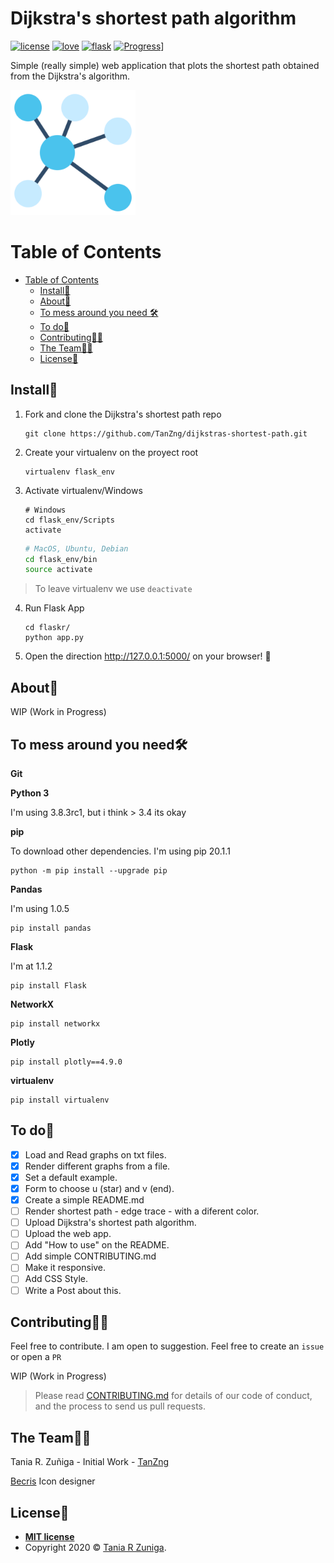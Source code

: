 # Dijkstra's shortest path algorithm 

[![license](https://img.shields.io/github/license/TanZng/dijkstras-shortest-path?color=BLUE&style=for-the-badge)](https://github.com/TanZng/dijkstras-shortest-path/blob/master/LICENSE.md)
[![love](https://img.shields.io/badge/Made%20with-%E2%9D%A4-9cf?style=for-the-badge&logo)](tanx.dev)
[![flask](https://img.shields.io/badge/AND%20-FLASK-red?style=for-the-badge&logo=flask)](https://flask.palletsprojects.com/en/1.1.x/)
[![Progress](https://progress-bar.dev/38/)](https://github.com/TanZng/dijkstras-shortest-path/blob/master/README.md#to-do)]

Simple (really simple) web application that plots the shortest path obtained from the Dijkstra's algorithm.

<img src="https://github.com/TanZng/dijkstras-shortest-path/blob/master/flaskr/static/img/node.png " alt="node_icon" width="200"/>


# Table of Contents

- [Table of Contents](#table-of-contents)
	- [Install🚀](#install)
	- [About🤔](#about)
	- [To mess around you need 🛠](#to-mess-around-you-need)
	- [To do📝](#to-do)
   - [Contributing🤝🏼](#contributing)
   - [The Team🙌🏼](#the-team)
   - [License📄](#license)

## Install🚀

1. Fork and clone the Dijkstra's shortest path repo

   ```
   git clone https://github.com/TanZng/dijkstras-shortest-path.git
   ```

2. Create your virtualenv on the proyect root

   ```
   virtualenv flask_env
   ```
  
3. Activate virtualenv/Windows
   ``` Shell
   # Windows
   cd flask_env/Scripts
   activate
   ```
   ``` Bash
   # MacOS, Ubuntu, Debian
   cd flask_env/bin
   source activate
   ```
   
> To leave virtualenv we use ```deactivate```

4. Run Flask App

   ```
   cd flaskr/
   python app.py
   ```

5. Open the direction http://127.0.0.1:5000/ on your browser! 🥳

## About🤔

WIP (Work in Progress)

## To mess around you need🛠

**Git** 

**Python 3** 

I'm using 3.8.3rc1, but i think > 3.4 its okay

**pip** 

To download other dependencies. I'm using pip 20.1.1

```
python -m pip install --upgrade pip
```

**Pandas**

I'm using 1.0.5

```
pip install pandas
```

**Flask**

I'm at 1.1.2

```
pip install Flask
```

**NetworkX**
```
pip install networkx
```

**Plotly**

```
pip install plotly==4.9.0
```
**virtualenv**

```
pip install virtualenv
```

## To do📝
- [x] Load and Read graphs on txt files.
- [x] Render different graphs from a file.
- [x] Set a default example.
- [x] Form to choose u (star) and v (end).
- [x] Create a simple README.md
- [ ] Render shortest path - edge trace - with a diferent color.
- [ ] Upload Dijkstra's shortest path algorithm.
- [ ] Upload the web app.
- [ ] Add "How to use" on the README.
- [ ] Add simple CONTRIBUTING.md
- [ ] Make it responsive.
- [ ] Add CSS Style.
- [ ] Write a Post about this.

## Contributing🤝🏼

Feel free to contribute. I am open to suggestion. Feel free to create an `issue` or open a `PR`

WIP (Work in Progress)

>Please read [CONTRIBUTING.md](link) for details of our code of conduct, and the process to send us pull requests.

## The Team🙌🏼

Tania R. Zuñiga -  Initial Work - [TanZng](https://github.com/TanZng)

<a href="https://www.flaticon.es/autores/becris" title="Becris">Becris</a> Icon designer

## License📄

- **[MIT license](http://opensource.org/licenses/mit-license.php)**
- Copyright 2020 © <a href="http://tanx.dev" target="_blank">Tania R Zuniga</a>.
